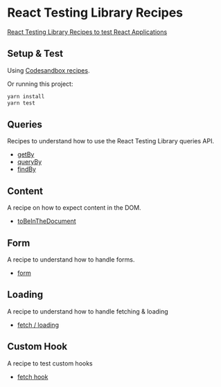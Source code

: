 # React Testing Library Recipes

[React Testing Library Recipes to test React Applications](https://www.iamtk.co/basic-recipes-for-react-testing-library)

## Setup & Test

Using [Codesandbox recipes](https://codesandbox.io/s/react-testing-library-recipes-q5c6f).

Or running this project:

```bash
yarn install
yarn test
```

## Queries

Recipes to understand how to use the React Testing Library queries API.

- [getBy](./src/tests/getBy.test.js)
- [queryBy](./src/tests/queryBy.test.js)
- [findBy](./src/tests/findBy.test.js)

## Content

A recipe on how to expect content in the DOM.

- [toBeInTheDocument](./src/tests/toBeInTheDocument.test.js)

## Form

A recipe to understand how to handle forms.

- [form](./src/tests/form.test.js)

## Loading

A recipe to understand how to handle fetching & loading

- [fetch / loading](./src/tests/loadingContent.test.js)

## Custom Hook

A recipe to test custom hooks

- [fetch hook](./src/tests/useFetchAPI.test.js)
